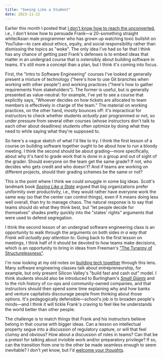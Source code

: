```yaml
---
title: "Seeing Like a Student"
date: 2023-11-22
---
```


Earlier this month I posted that
[I don't know how to reach the unconverted][unconverted],
i.e.,
I don't know how to persuade Frank—a 20-something straight white/Asian male programmer
who has grown up watching toxic bullshit on YouTube—to care about ethics, equity, and social responsibility
rather than dismissing the topics as "woke".
The only idea I've had so far
that I think has any chance of getting past Frank's defenses
is to embed ideas that matter
in an undergrad course that is ostensibly about building software in teams.
It's still more a concept than a plan,
but I think it's coming into focus.

First,
the "Intro to Software Engineering" courses I've looked at
generally present a mixture of technology
("here's how to use Git branches when working with other people")
and working practices
("here's how to gather requirements from stakeholders").
The former is useful,
but is generally presented as value-neutral:
for example,
I've yet to see a course that explicitly says,
"Whoever decides on how tickets are allocated to team members
is effectively in charge of the team."
The material on working practices,
on the other hand,
mostly bounces off:
it's impractical for instructors to check whether students *actually* pair programmed or not,
so under pressure from several other courses
(whose instructors don't talk to each other about deadlines)
students often optimize by doing what they need to while saying what they're supposed to.

So here's a vague sketch of what I'd like to try.
I think the first lesson of a course on building software together
ought to be about how to run a bloody meeting.
I think the second should be about grading—more specifically,
about why it's hard to grade work that is done in a group and out of sight of the grader.
Should everyone on the team get the same grade?
If not,
who decides who gets credit and who doesn't?
And if teams are working on different projects,
should their grading schemes be the same or not?

This is the point where I think we could smuggle in some big ideas.
Scott's landmark book [*Seeing Like a State*][seeing] argued that
big organizations prefer uniformity over productivity,
i.e.,
they would rather have everyone work the same way
(so that the center can control things),
even if it means doing less well overall,
than try to manage chaos.
The natural response is to say that teams should do what they think best,
but "let people decide for themselves"
shades pretty quickly into the "states' rights" arguments
that were used to defend segregation.

I think the second lesson of an undergrad software engineering class
is an opportunity to walk through the arguments on both sides
*in a way that Frank will actually pay attention to*.
Going back to the first lesson on meetings,
I think half of it should be devoted to how teams make decisions,
which is an opportunity to bring in ideas from
Freeman's ["The Tyranny of Structurelessness"][tyranny].

I'm now looking at my old notes on [building tech together][btt] through this lens.
Many software engineering classes talk about entrepreneurship,
for example,
but only present Silicon Valley's "build fast and cash out" model.
I think students should also be introduced to Burlingham's [*Small Giants*][small-giants]
and to the rich history of co-ops and community-owned companies,
and that instructors should then spend some time explaining
why and how banks and venture capitalists discourage people from thinking about those options.
It's pedagogically defensible—school's job *is* to broaden people's minds—and
I think it will tickle Frank's craving to feel like he understands the world better than other people.

The challenge is to match things that Frank and his instructors believe belong in that course
with bigger ideas.
Can a lesson on intellectual property segue into a discussion of regulatory capture,
or will that feel clumsy and obvious?
How about a discussion of roles in teams?
Can that be a pretext for talking about invisible work and/or preparatory privilege?
If so,
can the transition from one to the other be made seamless enough to seem inevitable?
I don't yet know,
but I'd [welcome your thoughts](mailto:gvwilson@third-bit.com).

[btt]: https://gvwilson.github.io/btt/
[seeing]: https://en.wikipedia.org/wiki/Seeing_Like_a_State
[small-giants]: https://www.penguinrandomhouse.ca/books/535902/small-giants-by-bo-burlingham/9780143109600
[tyranny]: https://en.wikipedia.org/wiki/The_Tyranny_of_Structurelessness
[unconverted]: @root/2023/11/01/how-to-reach-the-unconverted/
